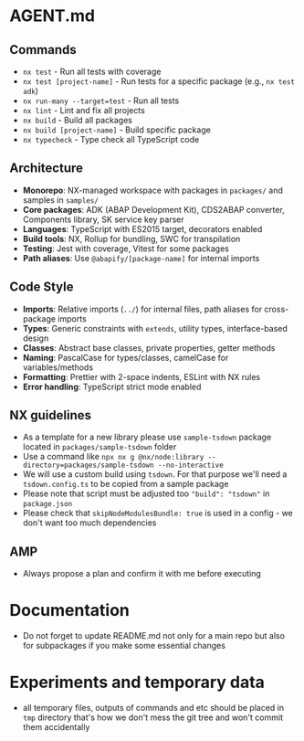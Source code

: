 # AGENT.md

## Commands

- `nx test` - Run all tests with coverage
- `nx test [project-name]` - Run tests for a specific package (e.g., `nx test adk`)
- `nx run-many --target=test` - Run all tests
- `nx lint` - Lint and fix all projects
- `nx build` - Build all packages
- `nx build [project-name]` - Build specific package
- `nx typecheck` - Type check all TypeScript code

## Architecture

- **Monorepo**: NX-managed workspace with packages in `packages/` and samples in `samples/`
- **Core packages**: ADK (ABAP Development Kit), CDS2ABAP converter, Components library, SK service key parser
- **Languages**: TypeScript with ES2015 target, decorators enabled
- **Build tools**: NX, Rollup for bundling, SWC for transpilation
- **Testing**: Jest with coverage, Vitest for some packages
- **Path aliases**: Use `@abapify/[package-name]` for internal imports

## Code Style

- **Imports**: Relative imports (`../`) for internal files, path aliases for cross-package imports
- **Types**: Generic constraints with `extends`, utility types, interface-based design
- **Classes**: Abstract base classes, private properties, getter methods
- **Naming**: PascalCase for types/classes, camelCase for variables/methods
- **Formatting**: Prettier with 2-space indents, ESLint with NX rules
- **Error handling**: TypeScript strict mode enabled

## NX guidelines

- As a template for a new library please use `sample-tsdown` package located in `packages/sample-tsdown` folder
- Use a command like `npx nx g @nx/node:library --directory=packages/sample-tsdown --no-interactive`
- We will use a custom build using `tsdown`. For that purpose we'll need a `tsdown.config.ts` to be copied from a sample package
- Please note that script must be adjusted too `"build": "tsdown"` in `package.json`
- Please check that `skipNodeModulesBundle: true` is used in a config - we don't want too much dependencies

## AMP

- Always propose a plan and confirm it with me before executing

# Documentation

- Do not forget to update README.md not only for a main repo but also for subpackages if you make some essential changes

# Experiments and temporary data

- all temporary files, outputs of commands and etc should be placed in `tmp` directory that's how we don't mess the git tree and won't commit them accidentally

